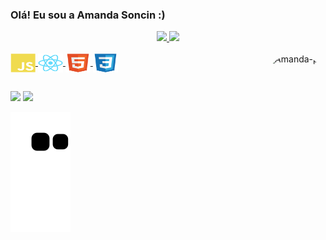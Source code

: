 ### Olá! Eu sou a Amanda Soncin :)

<div align="center">
  <a href="https://github.com/AmandaSoncin">
  <img height="180em" src="https://github-readme-stats.vercel.app/api?username=AmandaSoncin&show_icons=true&theme=dracula&include_all_commits=true&count_private=true"/>
  <img height="180em" src="https://github-readme-stats.vercel.app/api/top-langs/?username=AmandaSoncin&layout=compact&langs_count=7&theme=dracula"/>
</div>
<div style="display: inline_block"><br>
  <img align="center" alt="Amanda-Js" height="30" width="40" src="https://raw.githubusercontent.com/devicons/devicon/master/icons/javascript/javascript-plain.svg">
  <img align="center" alt="Amanda-React" height="30" width="40" src="https://raw.githubusercontent.com/devicons/devicon/master/icons/react/react-original.svg">
  <img align="center" alt="Amanda-HTML" height="30" width="40" src="https://raw.githubusercontent.com/devicons/devicon/master/icons/html5/html5-original.svg">
  <img align="center" alt="Amanda-CSS" height="30" width="40" src="https://raw.githubusercontent.com/devicons/devicon/master/icons/css3/css3-original.svg">
  <img align="right" alt="Amanda-pic" height="150" style="border-radius:50px;" src="https://i.picasion.com/pic92/15c7476dab65979681dd61f54db5b827.gif">
</div>

##

<div> 
 <a href="https://www.linkedin.com/in/amanda-soncin-52bab1218/" target="_blank"><img src="https://img.shields.io/badge/LinkedIn-0077B5?style=for-the-badge&logo=linkedin&logoColor=white" target="_blank"></a> 
  <a href = "mailto:a.sonciin@gmail.com"><img src="https://img.shields.io/badge/-Gmail-%23333?style=for-the-badge&logo=gmail&logoColor=white" target="_blank"></a>
 </div>
 
![snake gif](https://github.com/AmandaSoncin/AmandaSoncin/blob/output/github-contribution-grid-snake.svg)
